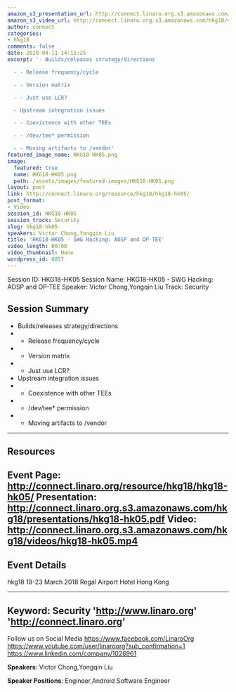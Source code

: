 ```yaml
---
amazon_s3_presentation_url: http://connect.linaro.org.s3.amazonaws.com/hkg18/presentations/hkg18-hk05.pdf
amazon_s3_video_url: http://connect.linaro.org.s3.amazonaws.com/hkg18/videos/hkg18-hk05.mp4
author: connect
categories:
- hkg18
comments: false
date: 2018-04-11 14:15:25
excerpt: '- Builds/releases strategy/directions

  - - Release frequency/cycle

  - - Version matrix

  - - Just use LCR?

  - Upstream integration issues

  - - Coexistence with other TEEs

  - - /dev/tee* permission

  - - Moving artifacts to /vendor'
featured_image_name: HKG18-HK05.png
image:
  featured: true
  name: HKG18-HK05.png
  path: /assets/images/featured-images/HKG18-HK05.png
layout: post
link: http://connect.linaro.org/resource/hkg18/hkg18-hk05/
post_format:
- Video
session_id: HKG18-HK05
session_track: Security
slug: hkg18-hk05
speakers: Victor Chong,Yongqin Liu
title: 'HKG18-HK05 - SWG Hacking: AOSP and OP-TEE'
video_length: 00:00
video_thumbnail: None
wordpress_id: 8857
---
```


Session ID: HKG18-HK05
Session Name: HKG18-HK05 - SWG Hacking: AOSP and OP-TEE
Speaker: Victor Chong,Yongqin Liu
Track: Security


## Session Summary
- Builds/releases strategy/directions
- - Release frequency/cycle
- - Version matrix
- - Just use LCR?
- Upstream integration issues
- - Coexistence with other TEEs
- - /dev/tee* permission
- - Moving artifacts to /vendor

---------------------------------------------------
## Resources
Event Page: http://connect.linaro.org/resource/hkg18/hkg18-hk05/
Presentation: http://connect.linaro.org.s3.amazonaws.com/hkg18/presentations/hkg18-hk05.pdf
Video: http://connect.linaro.org.s3.amazonaws.com/hkg18/videos/hkg18-hk05.mp4
 ---------------------------------------------------
## Event Details
hkg18
19-23 March 2018 
Regal Airport Hotel Hong Kong

---------------------------------------------------
Keyword: Security
'http://www.linaro.org'
'http://connect.linaro.org'
---------------------------------------------------
Follow us on Social Media
https://www.facebook.com/LinaroOrg
https://www.youtube.com/user/linaroorg?sub_confirmation=1
https://www.linkedin.com/company/1026961

**Speakers**: Victor Chong,Yongqin Liu

**Speaker Positions**: Engineer,Android Software Engineer